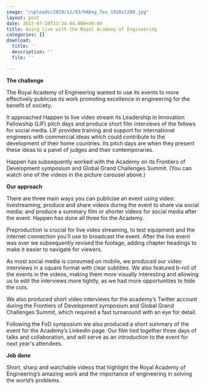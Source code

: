 ```yaml
---
image: "/uploads/2019/12/03/RAEng_Tex_1920x1280.jpg"
layout: post
date: 2017-07-28T13:34:04.000+00:00
title: Going live with the Royal Academy of Engineering
categories: []
download:
  title: ''
  description: ''
  file: ''

---
```

**The challenge**

The Royal Academy of Engineering wanted to use its events to more effectively publicise its work promoting excellence in engineering for the benefit of society.

It approached Happen to live video stream its Leadership in Innovation Fellowship (LIF) pitch days and produce short film interviews of the fellows for social media. LIF provides training and support for international engineers with commercial ideas which could contribute to the development of their home countries. Its pitch days are when they present these ideas to a panel of judges and their contemporaries.

Happen has subsequently worked with the Academy on its Frontiers of Development symposium and Global Grand Challenges Summit. (You can watch one of the videos in the picture carousel above.)

**Our approach**

There are three main ways you can publicise an event using video: livestreaming; produce and share videos during the event to share via social media; and produce a summary film or shorter videos for social media after the event. Happen has done all three for the Academy.

Preproduction is crucial for live video streaming, to test equipment and the internet connection you'll use to broadcast the event. After the live event was over we subsequently revised the footage, adding chapter headings to make it easier to navigate for viewers.

As most social media is consumed on mobile, we produced our video interviews in a square format with clear subtitles. We also featured b-roll of the events in the videos, making them more visually interesting and allowing us to edit the interviews more tightly, as we had more opportunities to hide the cuts.

We also produced short video interviews for the academy’s Twitter account during the Frontiers of Development symposium and Global Grand Challenges Summit, which required a fast turnaround with an eye for detail.

Following the FoD symposium we also produced a short summary of the event for the Academy’s LinkedIn page. Our film tied together three days of talks and collaboration, and will serve as an introduction to the event for next year's attendees.

**Job done**

Short, sharp and watchable videos that highlight the Royal Academy of Engineering’s amazing work and the importance of engineering in solving the world’s problems.